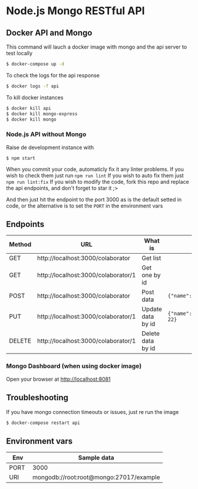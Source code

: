 # Node.js Mongo RESTful API

## Docker API and Mongo

This command will lauch a docker image with mongo and the api server to test locally
```bash
$ docker-compose up -d
```

To check the logs for the api response
```bash
$ docker logs -f api
```

To kill docker instances
```bash
$ docker kill api
$ docker kill mongo-express
$ docker kill mongo
```

### Node.js API without Mongo

Raise de development instance with
```
$ npm start
```

When you commit your code, automaticly fix it any linter problems.
If you wish to check them just run `npm run lint`
If you wish to auto fix them just `npm run lint:fix`
If you wish to modify the code, fork this repo and replace the api endpoints,
and don't forget to star it ;>

And then just hit the endpoint to the port 3000 as is the default setted in code,
or the alternative is to set the `PORT` in the environment vars

## Endpoints

| Method | URL | What is | Sample Data |
| ------ | --- | ------- | ----------- |
| GET | http://localhost:3000/colaborator | Get list | |
| GET | http://localhost:3000/colaborator/1 | Get one by id | |
| POST | http://localhost:3000/colaborator | Post data | `{"name":"blah", "rut": "1234"}` |
| PUT | http://localhost:3000/colaborator/1 | Update data by id | `{"name":"blah","rut":"4321","edad": 22}` |
| DELETE | http://localhost:3000/colaborator/1 | Delete data by id |

### Mongo Dashboard (when using docker image)

Open your browser at [http://localhost:8081](http://localhost:8081)

## Troubleshooting

If you have mongo connection timeouts or issues, just re run the image
```bash
$ docker-compose restart api
```

## Environment vars

| Env | Sample data |
|-----|-------------|
| PORT | 3000 |
| URI  | mongodb://root:root@mongo:27017/example |
